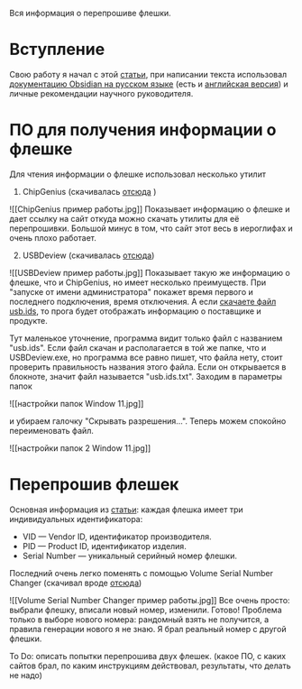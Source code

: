 Вся информация о перепрошиве флешки.

# Вступление
Свою работу я начал с этой [статьи](https://xakep.ru/2021/06/23/usb-clones/), при написании текста использовал [документацию Obsidian на русском языке](https://publish.obsidian.md/help-ru) (есть и [английская версия](https://help.obsidian.md)) и личные рекомендации научного руководителя. 

# ПО для получения информации о флешке
Для чтения информации о флешке использовал несколько утилит
1. ChipGenius (скачивалась [отсюда](https://www.usbdev.ru/files/chipgenius/) )

![[ChipGenius пример работы.jpg]]
Показывает информацию о флешке и дает ссылку на сайт откуда можно скачать утилиты для её перепрошивки. Большой минус в том, что сайт этот весь в иероглифах и очень плохо работает. 

2. USBDeview (скачивалась [отсюда](https://www.nirsoft.net/utils/usb_devices_view.html))

![[USBDeview пример работы.jpg]]
Показывает такую же информацию о флешке, что и ChipGenius, но имеет несколько преимуществ. При "запуске от имени администратора" покажет время первого и последнего подключения, время отключения. А если [скачаете файл usb.ids](http://www.linux-usb.org/usb.ids), то прога будет отображать информацию о поставщике и продукте. 

Тут маленькое уточнение, программа видит только файл с названием "usb.ids". Если файл скачан и располагается в той же папке, что и USBDeview.exe, но программа все равно пишет, что файла нету, стоит проверить правильность названия этого файла. Если он открывается в блокноте, значит файл называется "usb.ids.txt". Заходим в параметры папок

![[настройки папок Window 11.jpg]]

и убираем галочку "Скрывать разрешения...". Теперь можем спокойно переименовать файл.

![[настройки папок 2 Window 11.jpg]]

# Перепрошив флешек

Основная информация из [статьи](https://xakep.ru/2021/06/23/usb-clones/): каждая флешка имеет три индивидуальных идентификатора:
- VID — Vendor ID, идентификатор производителя.
- PID — Product ID, идентификатор изделия.
- Serial Number — уникальный серийный номер флешки.

Последний очень легко поменять с помощью Volume Serial Number Changer (скачивал вроде [отсюда](https://www.codeproject.com/Articles/5825/Changing-volume-s-serial-number))

![[Volume Serial Number Changer пример работы.jpg]]
Все очень просто: выбрали флешку, вписали новый номер, изменили. Готово! Проблема только в выборе нового номера: рандомный взять не получится, а правила генерации нового я не знаю. Я брал реальный номер с другой флешки. 






To Do: описать попытки перепрошива двух флешек. (какое ПО, с каких сайтов брал, по каким инструкциям действовал, результаты, что делать не надо)

